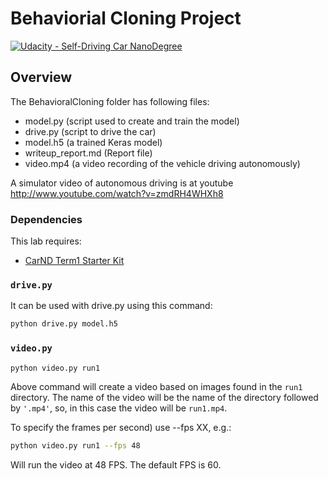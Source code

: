 # Behaviorial Cloning Project

[![Udacity - Self-Driving Car NanoDegree](https://s3.amazonaws.com/udacity-sdc/github/shield-carnd.svg)](http://www.udacity.com/drive)

Overview
---

The BehavioralCloning folder has following files: 
* model.py (script used to create and train the model)
* drive.py (script to drive the car)
* model.h5 (a trained Keras model)
* writeup_report.md (Report file)
* video.mp4 (a video recording of the vehicle driving autonomously)


A simulator video of autonomous driving is at youtube http://www.youtube.com/watch?v=zmdRH4WHXh8

### Dependencies
This lab requires:

* [CarND Term1 Starter Kit](https://github.com/udacity/CarND-Term1-Starter-Kit)

### `drive.py`

It can be used with drive.py using this command:

```sh
python drive.py model.h5
```

### `video.py`

```sh
python video.py run1
```

Above command will create a video based on images found in the `run1` directory. The name of the video will be the name of the directory followed by `'.mp4'`, so, in this case the video will be `run1.mp4`.

To specify the frames per second) use --fps XX, e.g.:

```sh
python video.py run1 --fps 48
```

Will run the video at 48 FPS. The default FPS is 60.
